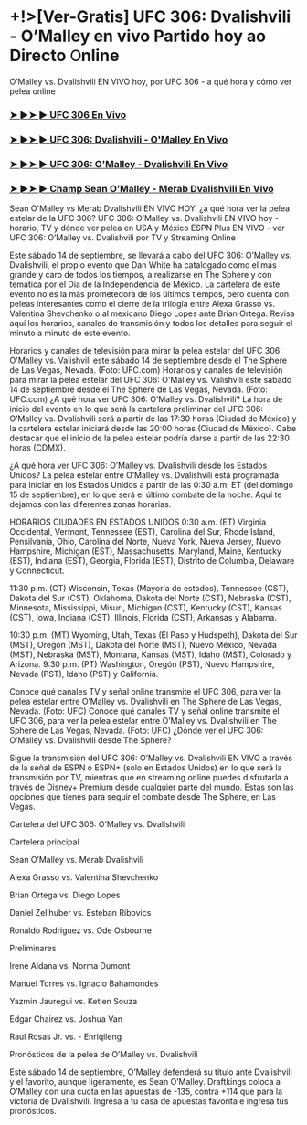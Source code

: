 #  +!>[Ver-Gratis] UFC 306: Dvalishvili - O’Malley en vivo Partido hoy ao Directo 𝙾nline

O’Malley vs. Dvalishvili EN VIVO hoy, por UFC 306 - a qué hora y cómo ver pelea online

<h3><a href="https://cutt.ly/2eR39DYI">➤ ►➤ ► UFC 306 En Vivo</a></h3>

<h3><a href="https://cutt.ly/2eR39DYI">➤ ►➤ ► UFC 306: Dvalishvili - O'Malley En Vivo</a></h3>

<h3><a href="https://cutt.ly/2eR39DYI">➤ ►➤ ► UFC 306: O'Malley - Dvalishvili En Vivo</a></h3>

<h3><a href="https://cutt.ly/2eR39DYI">➤ ►➤ ► Champ Sean O’Malley - Merab Dvalishvili En Vivo</a></h3>

Sean O'Malley vs Merab Dvalishvili EN VIVO HOY: ¿a qué hora ver la pelea estelar de la UFC 306?
UFC 306: O’Malley vs. Dvalishvili EN VIVO hoy - horario, TV y dónde ver pelea en USA y México
ESPN Plus EN VIVO - ver UFC 306: O’Malley vs. Dvalishvili por TV y Streaming Online

Este sábado 14 de septiembre, se llevará a cabo del UFC 306: O’Malley vs. Dvalishvili, el propio evento que Dan White ha catalogado como el más grande y caro de todos los tiempos, a realizarse en The Sphere y con temática por el Día de la Independencia de México. La cartelera de este evento no es la más prometedora de los últimos tiempos, pero cuenta con peleas interesantes como el cierre de la trilogía entre Alexa Grasso vs. Valentina Shevchenko o al mexicano Diego Lopes ante Brian Ortega. Revisa aquí los horarios, canales de transmisión y todos los detalles para seguir el minuto a minuto de este evento.

Horarios y canales de televisión para mirar la pelea estelar del UFC 306: O'Malley vs. Valishvili este sábado 14 de septiembre desde el The Sphere de Las Vegas, Nevada. (Foto: UFC.com)
Horarios y canales de televisión para mirar la pelea estelar del UFC 306: O'Malley vs. Valishvili este sábado 14 de septiembre desde el The Sphere de Las Vegas, Nevada. (Foto: UFC.com)
¿A qué hora ver UFC 306: O’Malley vs. Dvalishvili?
La hora de inicio del evento en lo que será la cartelera preliminar del UFC 306: O’Malley vs. Dvalishvili será a partir de las 17:30 horas (Ciudad de México) y la cartelera estelar iniciará desde las 20:00 horas (Ciudad de México). Cabe destacar que el inicio de la pelea estelar podría darse a partir de las 22:30 horas (CDMX).

¿A qué hora ver UFC 306: O’Malley vs. Dvalishvili desde los Estados Unidos?
La pelea estelar entre O’Malley vs. Dvalishvili está programada para iniciar en los Estados Unidos a partir de las 0:30 a.m. ET (del domingo 15 de septiembre), en lo que será el último combate de la noche. Aquí te dejamos con las diferentes zonas horarias.

HORARIOS	CIUDADES EN ESTADOS UNIDOS
0:30 a.m. (ET)	Virginia Occidental, Vermont, Tennessee (EST), Carolina del Sur, Rhode Island, Pensilvania, Ohio, Carolina del Norte, Nueva York, Nueva Jersey, Nuevo Hampshire, Michigan (EST), Massachusetts, Maryland, Maine, Kentucky (EST), Indiana (EST), Georgia, Florida (EST), Distrito de Columbia, Delaware y Connecticut.

11:30 p.m. (CT)	Wisconsin, Texas (Mayoría de estados), Tennessee (CST), Dakota del Sur (CST), Oklahoma, Dakota del Norte (CST), Nebraska (CST), Minnesota, Mississippi, Misuri, Michigan (CST), Kentucky (CST), Kansas (CST), Iowa, Indiana (CST), Illinois, Florida (CST), Arkansas y Alabama.

10:30 p.m. (MT)	Wyoming, Utah, Texas (El Paso y Hudspeth), Dakota del Sur (MST), Oregón (MST), Dakota del Norte (MST), Nuevo México, Nevada (MST), Nebraska (MST), Montana, Kansas (MST), Idaho (MST), Colorado y Arizona.
9:30 p.m. (PT)	Washington, Oregón (PST), Nuevo Hampshire, Nevada (PST), Idaho (PST) y California.

Conoce qué canales TV y señal online transmite el UFC 306, para ver la pelea estelar entre O’Malley vs. Dvalishvili en The Sphere de Las Vegas, Nevada. (Foto: UFC)
Conoce qué canales TV y señal online transmite el UFC 306, para ver la pelea estelar entre O’Malley vs. Dvalishvili en The Sphere de Las Vegas, Nevada. (Foto: UFC)
¿Dónde ver el UFC 306: O’Malley vs. Dvalishvili desde The Sphere?

Sigue la transmisión del UFC 306: O’Malley vs. Dvalishvili EN VIVO a través de la señal de ESPN o ESPN+ (solo en Estados Unidos) en lo que será la transmisión por TV, mientras que en streaming online puedes disfrutarla a través de Disney+ Premium desde cualquier parte del mundo. Estas son las opciones que tienes para seguir el combate desde The Sphere, en Las Vegas.

Cartelera del UFC 306: O’Malley vs. Dvalishvili

Cartelera principal

Sean O’Malley vs. Merab Dvalishvili

Alexa Grasso vs. Valentina Shevchenko

Brian Ortega vs. Diego Lopes

Daniel Zellhuber vs. Esteban Ribovics

Ronaldo Rodriguez vs. Ode Osbourne

Preliminares

Irene Aldana vs. Norma Dumont

Manuel Torres vs. Ignacio Bahamondes

Yazmin Jauregui vs. Ketlen Souza

Edgar Chairez vs. Joshua Van

Raul Rosas Jr. vs. - Enriqileng

Pronósticos de la pelea de O’Malley vs. Dvalishvili

Este sábado 14 de septiembre, O’Malley defenderá su título ante Dvalishvili y el favorito, aunque ligeramente, es Sean O’Malley. Draftkings coloca a O’Malley con una cuota en las apuestas de -135, contra +114 que para la victoria de Dvalishvili. Ingresa a tu casa de apuestas favorita e ingresa tus pronósticos.

